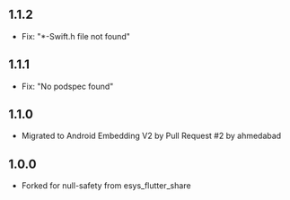 ## 1.1.2
* Fix: "*-Swift.h file not found"

## 1.1.1
* Fix: "No podspec found"

## 1.1.0 
* Migrated to Android Embedding V2 by Pull Request #2 by ahmedabad

## 1.0.0
* Forked for null-safety from esys_flutter_share